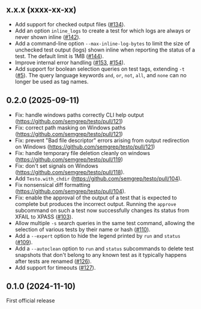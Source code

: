 x.x.x (xxxx-xx-xx)
------------------

* Add support for checked output files
  ([#134](https://github.com/semgrep/testo/issues/134)).
* Add an option `inline_logs` to create a test for which logs are
  always or never shown inline
  ([#142](https://github.com/semgrep/testo/issues/142)).
* Add a command-line option `--max-inline-log-bytes` to limit the size
  of unchecked test output (logs) shown inline when reporting the
  status of a test. The default limit is 1MB
  ([#144](https://github.com/semgrep/testo/issues/144)).
* Improve internal error handling ([#153](https://github.com/semgrep/testo/pull/153), [#154](https://github.com/semgrep/testo/pull/154)).
* Add support for boolean selection queries on test tags, extending
  `-t` ([#5](https://github.com/semgrep/testo/issues/5)). The query
  language keywords `and`, `or`, `not`, `all`, and `none` can no
  longer be used as tag names.

0.2.0 (2025-09-11)
------------------

* Fix: handle windows paths correctly CLI help output
  (https://github.com/semgrep/testo/pull/121)
* Fix: correct path masking on Windows paths
  (https://github.com/semgrep/testo/pull/121)
* Fix: prevent "Bad file descriptor" errors arising from output redirection on
  Windows (https://github.com/semgrep/testo/pull/121)
* Fix: handle temporary file deletion cleanly on windows
  (https://github.com/semgrep/testo/pull/119)
* Fix: don't set signals on Windows (https://github.com/semgrep/testo/pull/118).
* Add `Testo.with_chdir` (https://github.com/semgrep/testo/pull/104).
* Fix nonsensical diff formatting (https://github.com/semgrep/testo/pull/104).
* Fix: enable the approval of the output of a test that is expected to
  complete but produces the incorrect output. Running the `approve`
  subcommand on such a test now successfully changes its status from
  XFAIL to XPASS ([#103](https://github.com/semgrep/testo/pull/103)).
* Allow multiple `-s` search queries in the same test command,
  allowing the selection of various tests by their name or hash
  ([#110](https://github.com/semgrep/testo/pull/110)).
* Add a `--expert` option to hide the legend printed by `run` and
  `status` ([#109](https://github.com/semgrep/testo/issues/109)).
* Add a `--autoclean` option to `run` and `status` subcommands to
  delete test snapshots that don't belong to any known test as it
  typically happens after tests are renamed
  ([#126](https://github.com/semgrep/testo/pull/126)).
* Add support for timeouts
  ([#127](https://github.com/semgrep/testo/issues/127)).

0.1.0 (2024-11-10)
------------------

First official release
